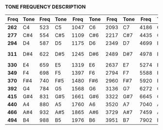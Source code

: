 ### TONE FREQUENCY DESCRIPTION

|**Freq**|**Tone**|**Freq**|**Tone**|**Freq**|**Tone**|**Freq**|**Tone**|**Freq**|**Tone**|**Freq**|**Tone**|
| ---    | ---    | ---    | ---    |  ---   | ---    |  ---   | ---    |  ---   | ---    |  ---   | ---    | 
|**262** | C4     |  523   | C5     | 1047   | C6     | 2093   | C7     | 4186   | C8     | 8372   | C9     |
|**277** | C#4    |  554   | C#5    | 1109   | C#6    | 2217   | C#7    | 4435   | C#8    | 8870   | C#9    |
|**294** | D4     |  587   | D5     | 1175   | D6     | 2349   | D7     | 4699   | D8     | 9397   | D9     |
|**311** | D#4    |  622   | D#5    | 1245   | D#6    | 2489   | D#7    | 4978   | D#8    |    0   | no tone|
|**330** | E4     |  659   | E5     | 1319   | E6     | 2637   | E7     | 5274   | E8     |        |        |
|**349** | F4     |  698   | F5     | 1397   | F6     | 2794   | F7     | 5588   | F8     |        |        |
|**370** | F#4    |  740   | F#5    | 1480   | F#6    | 2960   | F#7    | 5920   | F#8    |        |        |
|**392** | G4     |  784   | G5     | 1568   | G6     | 3136   | G7     | 6272   | G8     |        |        |
|**415** | G#4    |  831   | G#5    | 1661   | G#6    | 3322   | G#7    | 6645   | G#8    |        |        |
|**440** | A4     |  880   | A5     | 1760   | A6     | 3520   | A7     | 7040   | A8     |        |        |
|**466** | A#4    |  932   | A#5    | 1865   | A#6    | 3729   | A#7    | 7459   | A#8    |        |        |
|**494** | B4     |  988   | B5     | 1976   | B6     | 3951   | B7     | 7902   | B8     |        |        |
